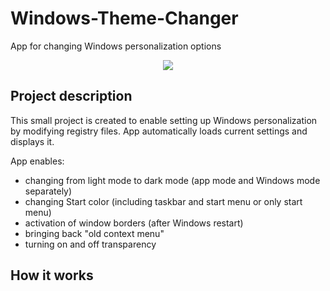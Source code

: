 # Windows-Theme-Changer
App for changing Windows personalization options

<p align="center">
  <img align="center" src="https://github.com/tismiracle/Windows-Theme-Changer/assets/64694500/6968bd64-c3cb-4f02-9e1e-d653e9838332"> 
</p>


## Project description
This small project is created to enable setting up Windows personalization by modifying registry files. App automatically loads current settings and displays it. 

App enables:
- changing from light mode to dark mode (app mode and Windows mode separately)
- changing Start color (including taskbar and start menu or only start menu)
- activation of window borders (after Windows restart)
- bringing back "old context menu"
- turning on and off transparency

## How it works

